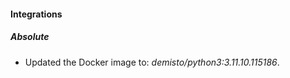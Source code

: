 
#### Integrations

##### Absolute
- Updated the Docker image to: *demisto/python3:3.11.10.115186*.


